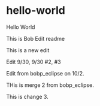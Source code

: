# hello-world
Hello World

This is Bob
Edit readme

This is a new edit

Edit 9/30, 9/30 #2, #3

Edit from bobp_eclipse on 10/2.

THis is merge 2 from bobp_eclipse.

This is change 3.